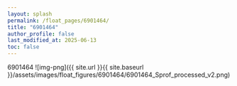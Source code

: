 ```yaml
---
layout: splash
permalink: /float_pages/6901464/
title: "6901464"
author_profile: false
last_modified_at: 2025-06-13
toc: false
---
```

 
6901464
![img-png]({{ site.url }}{{ site.baseurl }}/assets/images/float_figures/6901464/6901464_Sprof_processed_v2.png)
